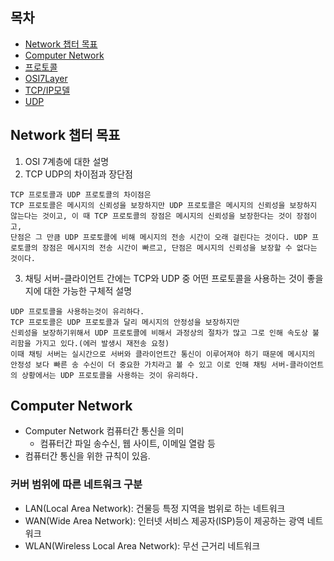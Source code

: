 ## 목차
- [Network 챕터 목표](#network-챕터-목표)
- [Computer Network](#computer-network)
- [프로토콜](프로토콜.md)
- [OSI7Layer](OSI7Layer.md)
- [TCP/IP모델](TCP%2CIP.md)
- [UDP](UDP.md)

## Network 챕터 목표

1. OSI 7계층에 대한 설명
2. TCP UDP의 차이점과 장단점
```
TCP 프로토콜과 UDP 프로토콜의 차이점은
TCP 프로토콜은 메시지의 신뢰성을 보장하지만 UDP 프로토콜은 메시지의 신뢰성을 보장하지 않는다는 것이고, 이 때 TCP 프로토콜의 장점은 메시지의 신뢰성을 보장한다는 것이 장점이고, 
단점은 그 만큼 UDP 프로토콜에 비해 메시지의 전송 시간이 오래 걸린다는 것이다. UDP 프로토콜의 장점은 메시지의 전송 시간이 빠르고, 단점은 메시지의 신뢰성을 보장할 수 없다는 것이다.
```
3. 채팅 서버-클라이언트 간에는 TCP와 UDP 중 어떤 프로토콜을 사용하는 것이 좋을지에 대한 가능한 구체적 설명
```
UDP 프로토콜을 사용하는것이 유리하다.
TCP 프로토콜은 UDP 프로토콜과 달리 메시지의 안정성을 보장하지만
신뢰성을 보장하기위해서 UDP 프로토콜에 비해서 과정상의 절차가 많고 그로 인해 속도상 불리함을 가지고 있다.(에러 발생시 재전송 요청)
이때 채팅 서버는 실시간으로 서버와 클라이언트간 통신이 이루어져야 하기 때문에 메시지의 안정성 보다 빠른 송 수신이 더 중요한 가치라고 볼 수 있고 이로 인해 채팅 서버-클라이언트의 상황에서는 UDP 프로토콜을 사용하는 것이 유리하다.
```

## Computer Network
- Computer Network 컴퓨터간 통신을 의미
    - 컴퓨터간 파일 송수신, 웹 사이트, 이메일 열람 등
- 컴퓨터간 통신을 위한 규칙이 있음.

### 커버 범위에 따른 네트워크 구분
- LAN(Local Area Network): 건물등 특정 지역을 범위로 하는 네트워크
- WAN(Wide Area Network): 인터넷 서비스 제공자(ISP)등이 제공하는 광역 네트워크
- WLAN(Wireless Local Area Network): 무선 근거리 네트워크


